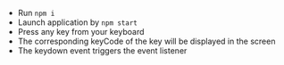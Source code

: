 * Run `npm i`
* Launch application by `npm start`
* Press any key from your keyboard
* The corresponding keyCode of the key will be displayed in the screen
* The keydown event triggers the event listener

